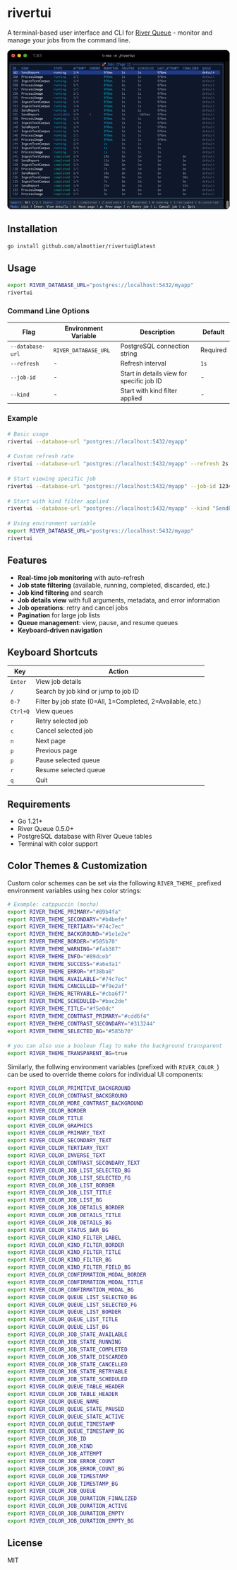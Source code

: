 # rivertui

A terminal-based user interface and CLI for [River Queue](https://riverqueue.com/) - monitor and manage your jobs from the command line.

<div align="center">
  <img src="./t-rec.gif" alt="t-rec">
</div>

## Installation

```bash
go install github.com/almottier/rivertui@latest
```

## Usage

```bash
export RIVER_DATABASE_URL="postgres://localhost:5432/myapp"
rivertui
```

### Command Line Options

| Flag | Environment Variable | Description | Default |
|------|---------------------|-------------|---------|
| `--database-url` | `RIVER_DATABASE_URL` | PostgreSQL connection string | Required |
| `--refresh` | - | Refresh interval | `1s` |
| `--job-id` | - | Start in details view for specific job ID | - |
| `--kind` | - | Start with kind filter applied | - |

### Example

```bash
# Basic usage
rivertui --database-url "postgres://localhost:5432/myapp"

# Custom refresh rate
rivertui --database-url "postgres://localhost:5432/myapp" --refresh 2s

# Start viewing specific job
rivertui --database-url "postgres://localhost:5432/myapp" --job-id 12345

# Start with kind filter applied
rivertui --database-url "postgres://localhost:5432/myapp" --kind "SendEmailJob"

# Using environment variable
export RIVER_DATABASE_URL="postgres://localhost:5432/myapp"
rivertui
```

## Features

- **Real-time job monitoring** with auto-refresh
- **Job state filtering** (available, running, completed, discarded, etc.)
- **Job kind filtering** and search
- **Job details view** with full arguments, metadata, and error information
- **Job operations**: retry and cancel jobs
- **Pagination** for large job lists
- **Queue management**: view, pause, and resume queues
- **Keyboard-driven navigation**

## Keyboard Shortcuts

| Key | Action |
|-----|--------|
| `Enter` | View job details |
| `/` | Search by job kind or jump to job ID |
| `0-7` | Filter by job state (0=All, 1=Completed, 2=Available, etc.) |
| `Ctrl+Q` | View queues |
| `r` | Retry selected job |
| `c` | Cancel selected job |
| `n` | Next page |
| `p` | Previous page |
| `p` | Pause selected queue |
| `r` | Resume selected queue |
| `q` | Quit |

## Requirements

- Go 1.21+
- River Queue 0.5.0+
- PostgreSQL database with River Queue tables
- Terminal with color support

## Color Themes & Customization

Custom color schemes can be set via the following `RIVER_THEME_` prefixed environment variables using hex color strings:

```bash
# Example: catppuccin (mocha)
export RIVER_THEME_PRIMARY="#89b4fa"
export RIVER_THEME_SECONDARY="#b4befe"
export RIVER_THEME_TERTIARY="#74c7ec"
export RIVER_THEME_BACKGROUND="#1e1e2e"
export RIVER_THEME_BORDER="#585b70"
export RIVER_THEME_WARNING="#fab387"
export RIVER_THEME_INFO="#89dceb"
export RIVER_THEME_SUCCESS="#a6e3a1"
export RIVER_THEME_ERROR="#f38ba8"
export RIVER_THEME_AVAILABLE="#74c7ec"
export RIVER_THEME_CANCELLED="#f9e2af"
export RIVER_THEME_RETRYABLE="#cba6f7"
export RIVER_THEME_SCHEDULED="#bac2de"
export RIVER_THEME_TITLE="#f5e0dc"
export RIVER_THEME_CONTRAST_PRIMARY="#cdd6f4"
export RIVER_THEME_CONTRAST_SECONDARY="#313244"
export RIVER_THEME_SELECTED_BG="#585b70"

# you can also use a boolean flag to make the background transparent
export RIVER_THEME_TRANSPARENT_BG=true
```

Similarly, the follwing environment variables (prefixed with `RIVER_COLOR_`) can be used to override theme colors for individual UI components:

```bash
export RIVER_COLOR_PRIMITIVE_BACKGROUND
export RIVER_COLOR_CONTRAST_BACKGROUND
export RIVER_COLOR_MORE_CONTRAST_BACKGROUND
export RIVER_COLOR_BORDER
export RIVER_COLOR_TITLE
export RIVER_COLOR_GRAPHICS
export RIVER_COLOR_PRIMARY_TEXT
export RIVER_COLOR_SECONDARY_TEXT
export RIVER_COLOR_TERTIARY_TEXT
export RIVER_COLOR_INVERSE_TEXT
export RIVER_COLOR_CONTRAST_SECONDARY_TEXT
export RIVER_COLOR_JOB_LIST_SELECTED_BG
export RIVER_COLOR_JOB_LIST_SELECTED_FG
export RIVER_COLOR_JOB_LIST_BORDER
export RIVER_COLOR_JOB_LIST_TITLE
export RIVER_COLOR_JOB_LIST_BG
export RIVER_COLOR_JOB_DETAILS_BORDER
export RIVER_COLOR_JOB_DETAILS_TITLE
export RIVER_COLOR_JOB_DETAILS_BG
export RIVER_COLOR_STATUS_BAR_BG
export RIVER_COLOR_KIND_FILTER_LABEL
export RIVER_COLOR_KIND_FILTER_BORDER
export RIVER_COLOR_KIND_FILTER_TITLE
export RIVER_COLOR_KIND_FILTER_BG
export RIVER_COLOR_KIND_FILTER_FIELD_BG
export RIVER_COLOR_CONFIRMATION_MODAL_BORDER
export RIVER_COLOR_CONFIRMATION_MODAL_TITLE
export RIVER_COLOR_CONFIRMATION_MODAL_BG
export RIVER_COLOR_QUEUE_LIST_SELECTED_BG
export RIVER_COLOR_QUEUE_LIST_SELECTED_FG
export RIVER_COLOR_QUEUE_LIST_BORDER
export RIVER_COLOR_QUEUE_LIST_TITLE
export RIVER_COLOR_QUEUE_LIST_BG
export RIVER_COLOR_JOB_STATE_AVAILABLE
export RIVER_COLOR_JOB_STATE_RUNNING
export RIVER_COLOR_JOB_STATE_COMPLETED
export RIVER_COLOR_JOB_STATE_DISCARDED
export RIVER_COLOR_JOB_STATE_CANCELLED
export RIVER_COLOR_JOB_STATE_RETRYABLE
export RIVER_COLOR_JOB_STATE_SCHEDULED
export RIVER_COLOR_QUEUE_TABLE_HEADER
export RIVER_COLOR_JOB_TABLE_HEADER
export RIVER_COLOR_QUEUE_NAME
export RIVER_COLOR_QUEUE_STATE_PAUSED
export RIVER_COLOR_QUEUE_STATE_ACTIVE
export RIVER_COLOR_QUEUE_TIMESTAMP
export RIVER_COLOR_QUEUE_TIMESTAMP_BG
export RIVER_COLOR_JOB_ID
export RIVER_COLOR_JOB_KIND
export RIVER_COLOR_JOB_ATTEMPT
export RIVER_COLOR_JOB_ERROR_COUNT
export RIVER_COLOR_JOB_ERROR_COUNT_BG
export RIVER_COLOR_JOB_TIMESTAMP
export RIVER_COLOR_JOB_TIMESTAMP_BG
export RIVER_COLOR_JOB_QUEUE
export RIVER_COLOR_JOB_DURATION_FINALIZED
export RIVER_COLOR_JOB_DURATION_ACTIVE
export RIVER_COLOR_JOB_DURATION_EMPTY
export RIVER_COLOR_JOB_DURATION_EMPTY_BG
```

## License

MIT
